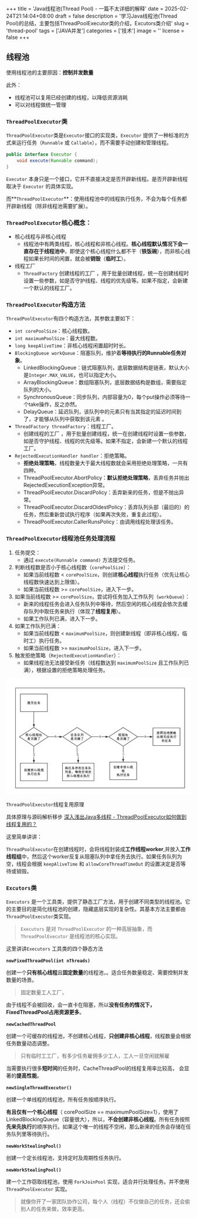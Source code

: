 +++
title = 'Java线程池(Thread Pool) - 一篇不太详细的解释'
date = 2025-02-24T21:14:04+08:00
draft = false
description = '学习Java线程池(Thread Pool)的总结，主要包括ThreadPoolExecutor类的介绍，Excutors类介绍'
slug = 'thread-pool'
tags = ['JAVA并发']
categories = ['技术']
image = ''
license = false
+++


## 线程池

使用线程池的主要原因：**控制并发数量**

此外：

+ 线程池可以复用已经创建的线程，以降低资源消耗
+ 可以对线程做统一管理

### `ThreadPoolExecutor`类

`ThreadPoolExecutor`类是`Executor`接口的实现类，`Executor` 提供了一种标准的方式来运行任务（`Runnable` 或 `Callable`），而不需要手动创建和管理线程。

```java
public interface Executor {
    void execute(Runnable command);
}
```

`Executor` 本身只是一个接口，它并不直接决定是否开辟新线程。是否开辟新线程取决于 `Executor` 的具体实现。

而**`ThreadPoolExecutor`**：使用线程池中的线程执行任务，不会为每个任务都开辟新线程（除非线程池需要扩展）。

### `ThreadPoolExecutor`核心概念：

+ 核心线程与非核心线程
  + 线程池中有两类线程，核心线程和非核心线程。**核心线程默认情况下会一直存在于线程池中**，即使这个核心线程什么都不干（**铁饭碗**），而非核心线程如果长时间的闲置，就会被**销毁**（**临时工**）。
+ 线程工厂
  + `ThreadFactory` 创建线程的工厂 ，用于批量创建线程，统一在创建线程时设置一些参数，如是否守护线程、线程的优先级等。如果不指定，会新建一个默认的线程工厂。

### `ThreadPoolExecutor`构造方法

`ThreadPoolExecutor`有四个构造方法，其参数主要如下：

+ `int corePoolSize`：核心线程数。
+ `int maximumPoolSize`：最大线程数。
+ `long keepAliveTime`：非核心线程闲置超时时长。
+ `BlockingQueue workQueue`：阻塞队列，维护着**等待执行的Runnable任务对象**。
  + LinkedBlockingQueue：链式阻塞队列，底层数据结构是链表，默认大小是`Integer.MAX_VALUE`，也可以指定大小。
  + ArrayBlockingQueue：数组阻塞队列，底层数据结构是数组，需要指定队列的大小。
  + SynchronousQueue：同步队列，内部容量为0，每个put操作必须等待一个take操作，反之亦然。
  + DelayQueue：延迟队列，该队列中的元素只有当其指定的延迟时间到了，才能够从队列中获取到该元素 。
+ `ThreadFactory threadFactory`：线程工厂。
  + 创建线程的工厂 ，用于批量创建线程，统一在创建线程时设置一些参数，如是否守护线程、线程的优先级等。如果不指定，会新建一个默认的线程工厂。
+ `RejectedExecutionHandler handler`：拒绝策略。
  + **拒绝处理策略**，线程数量大于最大线程数就会采用拒绝处理策略，一共有四种。
  + ThreadPoolExecutor.AbortPolicy：**默认拒绝处理策略**，丢弃任务并抛出RejectedExecutionException异常。
  + ThreadPoolExecutor.DiscardPolicy：丢弃新来的任务，但是不抛出异常。
  + ThreadPoolExecutor.DiscardOldestPolicy：丢弃队列头部（最旧的）的任务，然后重新尝试执行程序（如果再次失败，重复此过程）。
  + ThreadPoolExecutor.CallerRunsPolicy：由调用线程处理该任务。

### `ThreadPoolExecutor`线程池任务处理流程

1. 任务提交：
   - 通过 `execute(Runnable command)` 方法提交任务。
2. 判断线程数是否小于核心线程数（`corePoolSize`）：
   - 如果当前线程数 < `corePoolSize`，则创建**核心线程**执行任务（优先让核心线程数快速达到上限值）。
   - 如果当前线程数 >= `corePoolSize`，进入下一步。
3. 如果当前线程数 >= `corePoolSize`，尝试将任务加入工作队列（`workQueue`）：
   - 新来的线程任务会进入任务队列中等待，然后空闲的核心线程会依次去缓存队列中取任务来执行（体现了**线程复用**）。 
   - 如果工作队列已满，进入下一步。
4. 如果工作队列已满：
   - 如果当前线程数 < `maximumPoolSize`，则创建新线程（即非核心线程，临时工）执行任务。
   - 如果当前线程数 >= `maximumPoolSize`，进入下一步。
5. 触发拒绝策略（`RejectedExecutionHandler`）：
   - 如果线程池无法接受新任务（线程数达到 `maximumPoolSize` 且工作队列已满），根据设置的拒绝策略处理任务。

![img](线程池任务处理流程.png)

`ThreadPoolExecutor`线程复用原理

具体原理与源码解析移步 [深入浅出Java多线程 - ThreadPoolExecutor如何做到线程复用的？](https://redspider.gitbook.io/concurrent/di-san-pian-jdk-gong-ju-pian/12#id-12.2-xian-cheng-chi-de-yuan-li)

这里简单讲讲：

`ThreadPoolExecutor`在创建线程时，会将线程封装成**工作线程worker**,并放入**工作线程组**中，然后这个worker反复从阻塞队列中拿任务去执行。如果任务队列为空，线程会根据 `keepAliveTime` 和 `allowCoreThreadTimeOut` 的设置决定是否等待或销毁。

### `Excutors`类

`Executors` 是一个工具类，提供了静态工厂方法，用于创建不同类型的线程池。它的主要目的是简化线程池的创建，隐藏底层实现的复杂性。其基本方法主要都由`ThreadPoolExecutor`类实现。

> `Executors` 是对 `ThreadPoolExecutor` 的一种高层抽象，而 `ThreadPoolExecutor` 是线程池的核心实现。

这里讲讲`Executors` 工具类的四个静态方法

**`newFixedThreadPool(int nThreads)`**

创建一个**只有核心线程**且**固定数量**的线程池，。适合任务数量稳定、需要控制并发数量的场景。

> 固定数量工人工厂，

由于线程不会被回收，会一直卡在阻塞，所以**没有任务的情况下， FixedThreadPool占用资源更多**。 

**`newCachedThreadPool`**

创建一个可缓存的线程池，不创建核心线程，**只创建非核心线程**，线程数量会根据任务数量动态调整。

> 只有临时工工厂，有多少任务雇佣多少工人，工人一旦空闲就解雇

当需要执行很多**短时间**的任务时，CacheThreadPool的线程复用率比较高， 会显著的**提高性能**。

**`newSingleThreadExecutor()`**

创建一个单线程的线程池，所有任务按顺序执行。

**有且仅有一个核心线程**（ corePoolSize == maximumPoolSize=1），使用了LinkedBlockingQueue（容量很大），所以，**不会创建非核心线程**。所有任务按照**先来先执行**的顺序执行。如果这个唯一的线程不空闲，那么新来的任务会存储在任务队列里等待执行。

**`newWorkStealingPool()`**

创建一个定长线程池，支持定时及周期性任务执行。

**`newWorkStealingPool()`**

建一个工作窃取线程池，使用 `ForkJoinPool` 实现，适合并行处理任务。并不使用`ThreadPoolExecutor` 实现。

> 就像你开了一家团队协作公司，每个人（线程）不仅做自己的任务，还会偷别人的任务来做，效率更高。